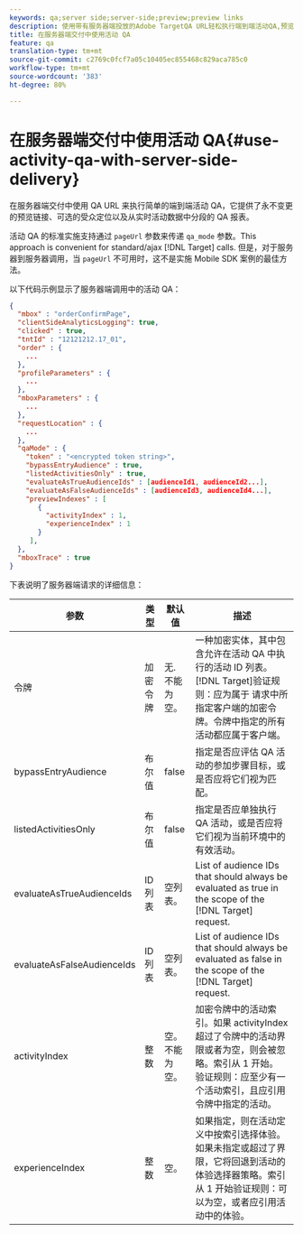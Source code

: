 ```yaml
---
keywords: qa;server side;server-side;preview;preview links
description: 使用带有服务器端投放的Adobe TargetQA URL轻松执行端到端活动QA,预览链接永不更改，可选受众定位，以及与实时活动数据保持分段的QA报告。
title: 在服务器端交付中使用活动 QA
feature: qa
translation-type: tm+mt
source-git-commit: c2769c0fcf7a05c10405ec855468c829aca785c0
workflow-type: tm+mt
source-wordcount: '383'
ht-degree: 80%

---
```



# 在服务器端交付中使用活动 QA{#use-activity-qa-with-server-side-delivery}

在服务器端交付中使用 QA URL 来执行简单的端到端活动 QA，它提供了永不变更的预览链接、可选的受众定位以及从实时活动数据中分段的 QA 报表。

活动 QA 的标准实施支持通过 `pageUrl` 参数来传递 `qa_mode` 参数。This approach is convenient for standard/ajax [!DNL Target] calls. 但是，对于服务器到服务器调用，当 `pageUrl` 不可用时，这不是实施 Mobile SDK 案例的最佳方法。

以下代码示例显示了服务器端调用中的活动 QA：

```json
{
  "mbox" : "orderConfirmPage",
  "clientSideAnalyticsLogging": true,
  "clicked" : true,
  "tntId" : "12121212.17_01",
  "order" : {
    ...
  },
  "profileParameters" : {
    ...
  },
  "mboxParameters" : {
    ...
  },
  "requestLocation" : {
    ...
  },
  "qaMode" : {
    "token" : "<encrypted token string>",
    "bypassEntryAudience" : true,
    "listedActivitiesOnly" : true,
    "evaluateAsTrueAudienceIds" : [audienceId1, audienceId2...],
    "evaluateAsFalseAudienceIds" : [audienceId3, audienceId4...],
    "previewIndexes" : [
       {
         "activityIndex" : 1,
         "experienceIndex" : 1
       }
     ],
  },
  "mboxTrace" : true
}
```

下表说明了服务器端请求的详细信息：

| 参数 | 类型 | 默认值 | 描述 |
|--- |--- |--- |--- |
| 令牌 | 加密令牌 | 无.<br>不能为空。 | 一种加密实体，其中包含允许在活动 QA 中执行的活动 ID 列表。<br>[!DNL Target]验证规则：应为属于 请求中所指定客户端的加密令牌。令牌中指定的所有活动都应属于客户端。 |
| bypassEntryAudience | 布尔值 | false | 指定是否应评估 QA 活动的参加步骤目标，或是否应将它们视为匹配。 |
| listedActivitiesOnly | 布尔值 | false | 指定是否应单独执行 QA 活动，或是否应将它们视为当前环境中的有效活动。 |
| evaluateAsTrueAudienceIds | ID 列表 | 空列表。 | List of audience IDs that should always be evaluated as true in the scope of the [!DNL Target] request. |
| evaluateAsFalseAudienceIds | ID 列表 | 空列表。 | List of audience IDs that should always be evaluated as false in the scope of the [!DNL Target] request. |
| activityIndex | 整数 | 空。<br>不能为空。 | 加密令牌中的活动索引。如果 activityIndex 超过了令牌中的活动界限或者为空，则会被忽略。索引从 1 开始。<br>验证规则：应至少有一个活动索引，且应引用令牌中指定的活动。 |
| experienceIndex | 整数 | 空。 | 如果指定，则在活动定义中按索引选择体验。如果未指定或超过了界限，它将回退到活动的体验选择器策略。索引从 1 开始验证规则：可以为空，或者应引用活动中的体验。 |